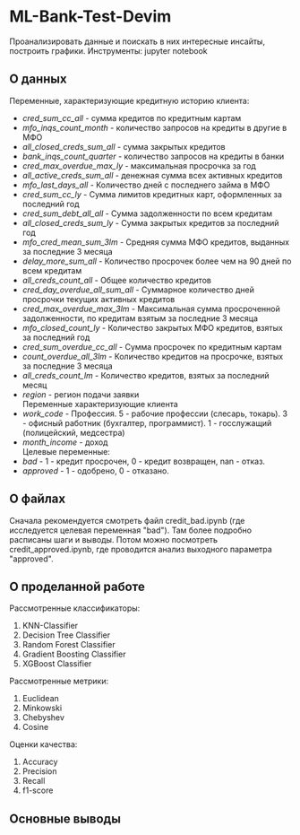 # ML-Bank-Test-Devim
Проанализировать данные и поискать в них интересные инсайты, построить графики.
Инструменты: jupyter notebook

## О данных
Переменные, характеризующие кредитную историю клиента: <br/>
* *cred_sum_cc_all* - сумма кредитов по кредитным картам <br/>
* *mfo_inqs_count_month* - количество запросов на кредиты в другие в МФО <br/>
* *all_closed_creds_sum_all* - сумма закрытых кредитов <br/>
* *bank_inqs_count_quarter* - количество запросов на кредиты в банки <br/>
* *cred_max_overdue_max_ly* - максимальная просрочка за год <br/>
* *all_active_creds_sum_all* - денежная сумма всех активных кредитов <br/>
* *mfo_last_days_all* - Количество дней с последнего займа в МФО <br/>
* *cred_sum_cc_ly* - Сумма лимитов кредитных карт, оформленных за последний год <br/>
* *cred_sum_debt_all_all* - Сумма задолженности по всем кредитам <br/>
* *all_closed_creds_sum_ly* - Сумма закрытых кредитов за последний год <br/>
* *mfo_cred_mean_sum_3lm* - Средняя сумма МФО кредитов, выданных за последние 3 месяца <br/>
* *delay_more_sum_all* - Количество просрочек более чем на 90 дней по всем кредитам <br/>
* *all_creds_count_all* - Общее количество кредитов <br/>
* *cred_day_overdue_all_sum_all* - Суммарное количество дней просрочки текущих активных кредитов <br/>
* *cred_max_overdue_max_3lm* - Максимальная сумма просроченной задолженности, по кредитам взятым за последние 3 месяца <br/>
* *mfo_closed_count_ly* - Количество закрытых МФО кредитов, взятых за последний год <br/>
* *cred_sum_overdue_cc_all* - Сумма просрочек по кредитным картам <br/>
* *count_overdue_all_3lm* - Количество кредитов на просрочке, взятых за последние 3 месяца <br/>
* *all_creds_count_lm* - Количество кредитов, взятых за последний месяц <br/>
* *region* - регион подачи заявки <br/>
Переменные характеризующие клиента <br/>
* *work_code* - Профессия. 5 - рабочие профессии (слесарь, токарь). 3 - офисный работник (бухгалтер, программист). 1 - госслужащий (полицейский, медсестра) <br/>
* *month_income* - доход <br/>
Целевые переменные:
* *bad* - 1 - кредит просрочен, 0 - кредит возвращен, nan - отказ. <br/>
* *approved* - 1 - одобрено, 0 - отказано.

## О файлах
Сначала рекомендуется смотреть файл credit_bad.ipynb (где исследуется целевая переменная "bad"). Там более подробно расписаны шаги и выводы.
Потом можно посмотреть credit_approved.ipynb, где проводится анализ выходного параметра "approved".

## О проделанной работе
Рассмотренные классификаторы:
1. KNN-Classifier
2. Decision Tree Classifier
3. Random Forest Classifier
4. Gradient Boosting Classifier
5. XGBoost Classifier

Рассмотренные метрики:
1. Euclidean
2. Minkowski
3. Chebyshev
4. Cosine

Оценки качества:
1. Accuracy
2. Precision
3. Recall
4. f1-score

## Основные выводы

